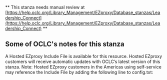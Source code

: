 ** This stanza needs manual review at [https://help.oclc.org/Library_Management/EZproxy/Database_stanzas/Leadership_Connect](https://help.oclc.org/Library_Management/EZproxy/Database_stanzas/Leadership_Connect) **

## Some of OCLC's notes for this stanza

A Hosted EZproxy Include File is available for this resource. Hosted EZproxy customers will receive automatic updates with OCLC&rsquo;s latest version of this stanza. Note: Hosted EZproxy customers in the Americas using self-service may reference the Include File by adding the following line to config.txt:

&nbsp;

&nbsp;
